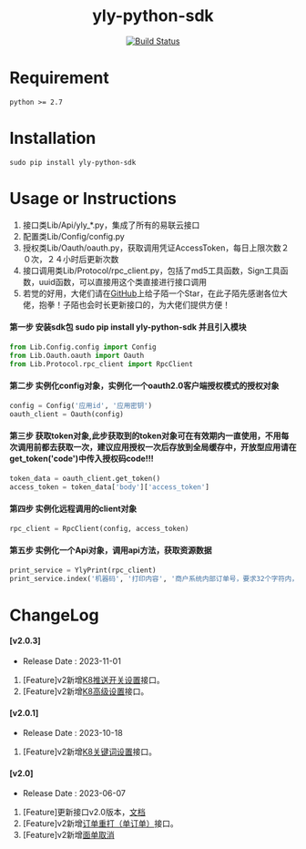 <h1 align="center">yly-python-sdk</h1>
<p align="center">
<a href="https://travis-ci.com/Qzm6826/yly-python-sdk"><img src="https://travis-ci.com/Qzm6826/yly-python-sdk.svg?branch=master" alt="Build Status"></a>
</p>

# Requirement  
```
python >= 2.7 
```

# Installation  
```shell
sudo pip install yly-python-sdk
```

# Usage or Instructions
 1. 接口类Lib/Api/yly_*.py，集成了所有的易联云接口
 2. 配置类Lib/Config/config.py
 3. 授权类Lib/Oauth/oauth.py，获取调用凭证AccessToken，每日上限次数２０次，２４小时后更新次数
 4. 接口调用类Lib/Protocol/rpc_client.py，包括了md5工具函数，Sign工具函数，uuid函数，可以直接用这个类直接进行接口调用
 5. 若觉的好用，大佬们请在<a href= 'https://github.com/Qzm6826/yly-python-sdk'>GitHub</a>上给子陌一个Star，在此子陌先感谢各位大佬，抱拳！子陌也会时长更新接口的，为大佬们提供方便！  

#### 第一步 安装sdk包 sudo pip install yly-python-sdk 并且引入模块
```python
from Lib.Config.config import Config
from Lib.Oauth.oauth import Oauth
from Lib.Protocol.rpc_client import RpcClient
```

#### 第二步 实例化config对象，实例化一个oauth2.0客户端授权模式的授权对象  
```python
config = Config('应用id', '应用密钥')
oauth_client = Oauth(config)
```
#### 第三️步 获取token对象,此步获取到的token对象可在有效期内一直使用，不用每次调用前都去获取一次，建议应用授权一次后存放到全局缓存中，开放型应用请在get_token('code')中传入授权码code!!!
```python
token_data = oauth_client.get_token()
access_token = token_data['body']['access_token']
```
#### 第四步 实例化远程调用的client对象
```python
rpc_client = RpcClient(config, access_token)
```
#### 第五步 实例化一个Api对象，调用api方法，获取资源数据
```python
print_service = YlyPrint(rpc_client)
print_service.index('机器码', '打印内容', '商户系统内部订单号，要求32个字符内，只能是数字、大小写字母')
```

# ChangeLog
#### [v2.0.3]
* Release Date : 2023-11-01
1. [Feature]v2新增[K8推送开关设置](https://www.kancloud.cn/ly6886/oauth-api/3208323)接口。
2. [Feature]v2新增[K8高级设置](https://www.kancloud.cn/ly6886/oauth-api/3208324)接口。
#### [v2.0.1]
* Release Date : 2023-10-18
1. [Feature]v2新增[K8关键词设置](https://www.kancloud.cn/ly6886/oauth-api/3198288)接口。
#### [v2.0]
* Release Date : 2023-06-07
1. [Feature]更新接口v2.0版本，[文档](https://www.kancloud.cn/ly6886/oauth-api/3170299)
2. [Feature]v2新增[订单重打（单订单）](https://www.kancloud.cn/ly6886/oauth-api/3170332)接口。
3. [Feature]v2新增[面单取消](https://www.kancloud.cn/ly6886/oauth-api/3170326)